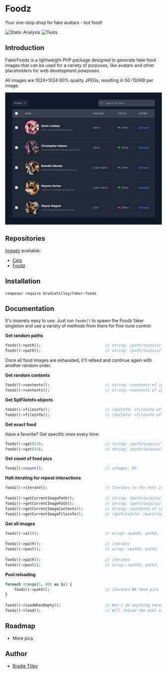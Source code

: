 # Foodz

Your one-stop shop for fake avatars - but food!

![Static Analysis](https://github.com/bradietilley/faker-foodz/actions/workflows/static.yml/badge.svg)
![Tests](https://github.com/bradietilley/faker-foodz/actions/workflows/tests.yml/badge.svg)


## Introduction

FakerFoodz is a lightweight PHP package designed to generate fake food images that can be used for a variety of purposes, like avatars and other placeholders for web development *paw*poses.

All images are 1024*1024 60% quality JPEGs, resulting in 50-130KB per image.

![example](docs/example.png)


## Repositories

[Imagez](https://github.com/bradietilley/faker-imagez) available:

- [Catz](https://github.com/bradietilley/faker-catz)
- [Foodz](https://github.com/bradietilley/faker-foodz)


## Installation

```
composer require bradietilley/faker-foodz
```


## Documentation

It's insanely easy to use. Just run `foodz()` to spawn the Foodz faker singleton and use a variety of methods from there for fine-tune control:


**Get random paths**

```php
foodz()->path();                             // string: /path/to/pics/food_0037.jpg
foodz()->path();                             // string: /path/to/pics/food_0101.jpg
```

Once all food images are exhausted, it'll refeed and continue again with another random order.


**Get random contents**

```php
foodz()->contents();                         // string: <contents of /path/to/pics/foodz_0087.jpg>
foodz()->contents();                         // string: <contents of /path/to/pics/foodz_0120.jpg>
```


**Get SplFileInfo objects**

```php
foodz()->fileinfo();                         // \SplInfo: <fileinfo of /path/to/pics/foodz_0042.jpg>
foodz()->fileinfo();                         // \SplInfo: <fileinfo of /path/to/pics/foodz_0099.jpg>
```


**Get exact food**

Have a favorite? Get specific ones every time:

```php
foodz()->get(24);                            // string: /path/to/pics/food_0024.jpg
foodz()->get(43);                            // string: /path/to/pics/food_0043.jpg
```

**Get count of food pics**

```php
foodz()->count();                            // integer: 99
```

**Halt iterating for repeat interactions**

```php
foodz()->iterate();                          // Iterates to the next image

foodz()->getCurrentImagePath();              // string: /path/to/pics/foodz_0046.jpeg                 (won't iterate)
foodz()->getCurrentImagePath();              // string: /path/to/pics/foodz_0046.jpeg                 (won't iterate)
foodz()->getCurrentImageContents();          // string: <contents of /path/to/pics/foodz_0046.jpeg>   (won't iterate)
foodz()->getCurrentImageFileinfo();          // \SplFileInfo: /path/to/pics/foodz_0046.jpeg           (won't iterate)
```

**Get all  images**

```php
foodz()->all();                              // array: <path1, path2, ..., path118, path119, path120>

foodz()->path();                             // iterates
foodz()->pool();                             // array: <path1, path2, ..., path118, path119>         (pool contains one less now)

foodz()->path();                             // iterates
foodz()->pool();                             // array: <path1, path2, ..., path118>                  (pool contains one less now)
```

**Pool reloading**

```php
foreach (range(1, 80) as $i) {
    foodz()->path();                         // iterates 80 food pics
}

foodz()->loadWhenEmpty();                    // Won't do anything here as there's still food pics in the pool.
foodz()->load();                             // Will reload the pool of food pics to be the full collection of food images. 
```

## Roadmap

- More pics

## Author

- [Bradie Tilley](https://github.com/bradietilley)
